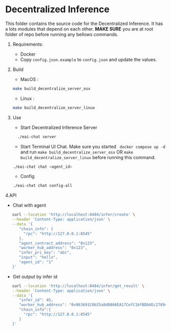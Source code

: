 # Decentralized Inference

This folder contains the source code for the Decentralized Inference. It has a lots modules that depend on each other. **MAKE SURE** you are at root folder of repo before running any bellows commands.

1. Requirements:
   * Docker 
   * Copy `config.json.example` to `config.json` and update the values.
2. Build 
    * MacOS : 
    ```bash
    make build_decentralize_server_osx
    ```
    * Linux : 
     ```bash
    make build_decentralize_server_linux
    ```
3. Use
   * Start Decentralized Inference Server 
   ```bash
     ./eai-chat server
    ```
   
   * Start Terminal UI Chat. Make sure you started ` docker compose up -d` and run `make build_decentralize_server_osx` OR `make build_decentralize_server_linux` before running this command.
   
    ```bash
    ./eai-chat chat <agent_id>
    ```
   
   * Config
   ```bash
   ./eai-chat chat config-all
    ```


4.API
   * Chat with agent

   ```sh
      curl --location 'http://localhost:8484/infer/create' \
      --header 'Content-Type: application/json' \
      --data '{
         "chain_info": {
           "rpc": "http://127.0.0.1:8545"
         },
         "agent_contract_address": "0x123",
         "worker_hub_address": "0x123",
         "infer_pri_key": "abc",
         "input": "hello",
         "agent_id": "1"
      }'
   ```

   * Get output by infer id
    
   ```sh
      curl --location 'http://localhost:8484/infer/get_result' \
      --header 'Content-Type: application/json' \
      --data '{
         "infer_id": 45,
         "worker_hub_address": "0x963691C0b25a8d0866EA17CefC1bfBDb6Ec27894",
         "chain_info":{
           "rpc": "http://127.0.0.1:8545"
         }
      }'
   ```


